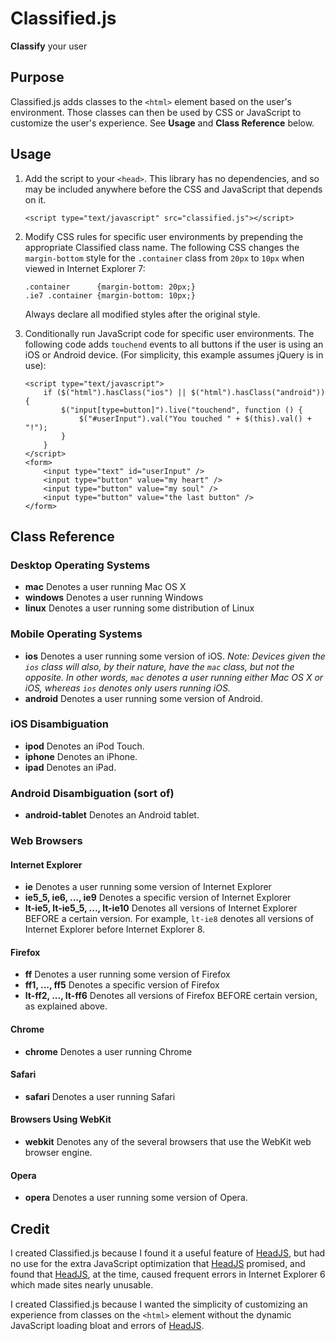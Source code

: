 # Classified.js

__Classify__ your user 
## Purpose

Classified.js adds classes to the `<html>` element based on the user's environment. Those classes can
then be used by CSS or JavaScript to customize the user's experience. See __Usage__ and __Class Reference__ below.
## Usage

1. 	Add the script to your `<head>`. This library has no dependencies, and so may be included anywhere before the
	CSS and JavaScript that depends on it.
		
		<script type="text/javascript" src="classified.js"></script>
		
2.	Modify CSS rules for specific user environments by prepending the appropriate Classified 
	class name. The following CSS changes the `margin-bottom` style for the `.container` class from `20px` to `10px` when 
	viewed in Internet Explorer 7:
		
		.container 		{margin-bottom: 20px;}
		.ie7 .container {margin-bottom: 10px;}
		
	Always declare all modified styles after the original style.

3.	Conditionally run JavaScript code for specific user environments. The following code adds 
	`touchend` events to all buttons if the user is using an iOS or Android device. (For simplicity,
	this example assumes jQuery is in use):
	
		<script type="text/javascript">
			if ($("html").hasClass("ios") || $("html").hasClass("android")) {
				$("input[type=button]").live("touchend", function () {
					$("#userInput").val("You touched " + $(this).val() + "!");
				}
			}
		</script>
		<form>
			<input type="text" id="userInput" />
			<input type="button" value="my heart" />
			<input type="button" value="my soul" />
			<input type="button" value="the last button" />
		</form>
		
## Class Reference
	
### Desktop Operating Systems
*	__mac__ Denotes a user running Mac OS X
*	__windows__ Denotes a user running Windows
*	__linux__ Denotes a user running some distribution of Linux

### Mobile Operating Systems
*	__ios__ Denotes a user running some version of iOS. 
	_Note: Devices given the `ios` class will also, by their nature, have the `mac` class, 
	but not the opposite. In other words, `mac` denotes a user running either Mac OS X or iOS, whereas
	`ios` denotes only users running iOS._
*	__android__ Denotes a user running some version of Android.

### iOS Disambiguation
*	__ipod__ Denotes an iPod Touch.
*	__iphone__ Denotes an iPhone.
*	__ipad__ Denotes an iPad.

### Android Disambiguation (sort of)
*	__android-tablet__ Denotes an Android tablet.

### Web Browsers

#### Internet Explorer
*	__ie__ Denotes a user running some version of Internet Explorer
*	__ie5_5, ie6, ..., ie9__ Denotes a specific version of Internet Explorer
*	__lt-ie5, lt-ie5_5, ..., lt-ie10__ Denotes all versions of Internet Explorer BEFORE a certain version.
	For example, `lt-ie8` denotes all versions of Internet Explorer before Internet Explorer 8.
	
#### Firefox
*	__ff__ Denotes a user running some version of Firefox
*	__ff1, ..., ff5__ Denotes a specific version of Firefox
*	__lt-ff2, ..., lt-ff6__ Denotes all versions of Firefox BEFORE certain version, as explained above.

#### Chrome
*	__chrome__ Denotes a user running Chrome

#### Safari
*	__safari__ Denotes a user running Safari

#### Browsers Using WebKit
*	__webkit__ Denotes any of the several browsers that use the WebKit web browser engine. 

#### Opera
*	__opera__ Denotes a user running some version of Opera.
	
## Credit

I created Classified.js because I found it a useful feature of [HeadJS](http://headjs.com/ "HeadJS"),
but had no use for the extra JavaScript optimization that [HeadJS](http://headjs.com/ "HeadJS") promised,
and found that [HeadJS](http://headjs.com/ "HeadJS"), at the time, caused frequent errors in Internet Explorer 6 
which made sites nearly unusable. 

I created Classified.js because I wanted the simplicity of customizing an experience from classes on the `<html>` 
element without the dynamic JavaScript loading bloat and errors of [HeadJS](http://headjs.com/ "HeadJS").